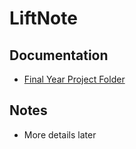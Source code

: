 # LiftNote

## Documentation

- [Final Year Project Folder](https://drive.google.com/drive/u/0/folders/1kPP97n1sKqh-LCqieLprnH3BAr7joYo6)

## Notes

- More details later
